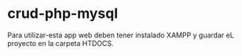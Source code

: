 # crud-php-mysql

Para utilizar-esta app web deben tener instalado XAMPP y guardar eL proyecto en la carpeta HTDOCS.
